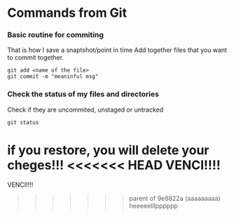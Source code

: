 # Commands from Git

### Basic routine for commiting

That is how I save a snaptshot/point in time
Add together files that you want to commit together.
```
git add <name of the file>
git commit -m "meaninful msg"
```

### Check the status of my files and directories

Check if they are uncommited, unstaged or untracked

`git status`

if you restore, you will delete your cheges!!!
<<<<<<< HEAD
VENCI!!!!
=======



VENCI!!!!

>>>>>>> parent of 9e8822a (aaaaaaaaa) heeeeelllpppppp
